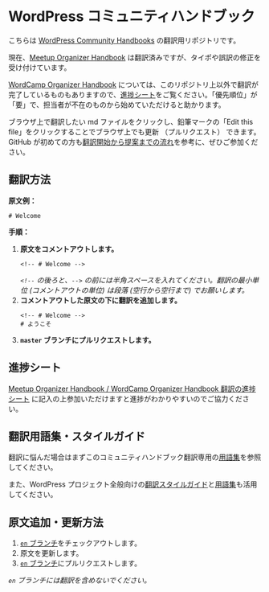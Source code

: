 # WordPress コミュニティハンドブック

こちらは [WordPress Community Handbooks](https://make.wordpress.org/community/handbook/) の翻訳用リポジトリです。

現在、[Meetup Organizer Handbook](https://github.com/jawordpressorg/community-handbook/tree/master/meetup-organizer) は翻訳済みですが、タイポや誤訳の修正を受け付けています。

[WordCamp Organizer Handbook](https://github.com/jawordpressorg/community-handbook/tree/master/wordcamp-organizer) については、このリポジトリ上以外で翻訳が完了しているものもありますので、[進捗シート](https://docs.google.com/spreadsheets/d/1q_d9JIpaXPhqvNBZIdHOmFsMUFIXHd3NqRu2wLgbFXM/edit#gid=0)をご覧ください。「優先順位」が「要」で、担当者が不在のものから始めていただけると助かります。

ブラウザ上で翻訳したい md ファイルをクリックし、鉛筆マークの「Edit this file」をクリックすることでブラウザ上でも更新 （プルリクエスト） できます。
GitHub が初めての方も[翻訳開始から提案までの流れ](https://github.com/jawordpressorg/community-handbook/wiki/%E7%BF%BB%E8%A8%B3%E9%96%8B%E5%A7%8B%E3%81%8B%E3%82%89%E6%8F%90%E6%A1%88%E3%81%BE%E3%81%A7%E3%81%AE%E6%B5%81%E3%82%8C)を参考に、ぜひご参加ください。

## 翻訳方法

__原文例：__

```
# Welcome
```

__手順：__

1.  __原文をコメントアウトします。__
    ```
    <!-- # Welcome -->
    ```
    _`<!--` の後ろと、`-->` の前には半角スペースを入れてください。翻訳の最小単位 (コメントアウトの単位) は段落 (空行から空行まで) でお願いします。_
2.  __コメントアウトした原文の下に翻訳を追加します。__
    ```
    <!-- # Welcome -->
    # ようこそ
    ```
3.  __`master` ブランチにプルリクエストします。__

## 進捗シート

[Meetup Organizer Handbook / WordCamp Organizer Handbook 翻訳の進捗シート](https://docs.google.com/spreadsheets/d/1q_d9JIpaXPhqvNBZIdHOmFsMUFIXHd3NqRu2wLgbFXM/edit#gid=629965050) に記入の上参加いただけますと進捗がわかりやすいのでご協力ください。

## 翻訳用語集・スタイルガイド

翻訳に悩んだ場合はまずこのコミュニティハンドブック翻訳専用の[用語集](https://github.com/jawordpressorg/community-handbook/blob/master/glossary.md)を参照してください。

また、WordPress プロジェクト全般向けの[翻訳スタイルガイド](https://wpdocs.osdn.jp/WordPress_%E3%81%AE%E7%BF%BB%E8%A8%B3/%E7%BF%BB%E8%A8%B3%E3%82%B9%E3%82%BF%E3%82%A4%E3%83%AB%E3%82%AC%E3%82%A4%E3%83%89)と[用語集](https://translate.wordpress.org/projects/wp/dev/ja/default/glossary)も活用してください。

## 原文追加・更新方法

1.  [`en` ブランチ](https://github.com/jawordpressorg/community-handbook/tree/en)をチェックアウトします。
2.  原文を更新します。
3.  [`en` ブランチ](https://github.com/jawordpressorg/community-handbook/tree/en)にプルリクエストします。

_`en` ブランチには翻訳を含めないでください。_
